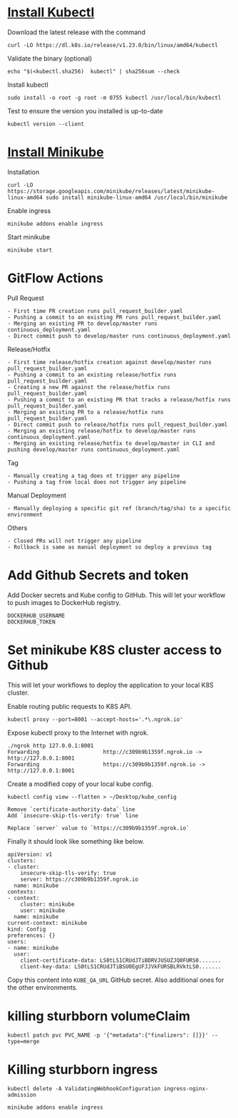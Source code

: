 # [Install Kubectl](https://kubernetes.io/docs/tasks/tools/install-kubectl-linux)
Download the latest release with the command

    curl -LO https://dl.k8s.io/release/v1.23.0/bin/linux/amd64/kubectl

Validate the binary (optional)

    echo "$(<kubectl.sha256)  kubectl" | sha256sum --check

Install kubectl

    sudo install -o root -g root -m 0755 kubectl /usr/local/bin/kubectl

Test to ensure the version you installed is up-to-date

    kubectl version --client


# [Install Minikube](https://minikube.sigs.k8s.io/docs/start)
Installation
    
    curl -LO https://storage.googleapis.com/minikube/releases/latest/minikube-linux-amd64 sudo install minikube-linux-amd64 /usr/local/bin/minikube

Enable ingress

    minikube addons enable ingress

Start minikube

    minikube start

# GitFlow Actions
Pull Request

    - First time PR creation runs pull_request_builder.yaml
    - Pushing a commit to an existing PR runs pull_request_builder.yaml
    - Merging an existing PR to develop/master runs continuous_deployment.yaml
    - Direct commit push to develop/master runs continuous_deployment.yaml

Release/Hotfix

    - First time release/hotfix creation against develop/master runs pull_request_builder.yaml
    - Pushing a commit to an existing release/hotfix runs pull_request_builder.yaml
    - Creating a new PR against the release/hotfix runs pull_request_builder.yaml
    - Pushing a commit to an existing PR that tracks a release/hotfix runs pull_request_builder.yaml
    - Merging an existing PR to a release/hotfix runs pull_request_builder.yaml
    - Direct commit push to release/hotfix runs pull_request_builder.yaml
    - Merging an existing release/hotfix to develop/master runs continuous_deployment.yaml
    - Merging an existing release/hotfix to develop/master in CLI and pushing develop/master runs continuous_deployment.yaml

Tag

    - Manually creating a tag does nt trigger any pipeline
    - Pushing a tag from local does not trigger any pipeline
    
Manual Deployment

    - Manually deploying a specific git ref (branch/tag/sha) to a specific environment

Others

    - Closed PRs will not trigger any pipeline
    - Rollback is same as manual deployment so deploy a previous tag

# Add Github Secrets and token

Add Docker secrets and Kube config to GitHub. This will let your workflow to push images to DockerHub registry.

    DOCKERHUB_USERNAME
    DOCKERHUB_TOKEN


# Set minikube K8S cluster access to Github
This will let your workflows to deploy the application to your local K8S cluster.

Enable routing public requests to K8S API.

    kubectl proxy --port=8001 --accept-hosts='.*\.ngrok.io'

Expose kubectl proxy to the Internet with ngrok.
     
    ./ngrok http 127.0.0.1:8001
    Forwarding                    http://c309b9b1359f.ngrok.io -> http://127.0.0.1:8001
    Forwarding                    https://c309b9b1359f.ngrok.io -> http://127.0.0.1:8001

Create a modified copy of your local kube config.
     
    kubectl config view --flatten > ~/Desktop/kube_config
    
    Remove `certificate-authority-data` line
    Add `insecure-skip-tls-verify: true` line

    Replace `server` value to `https://c309b9b1359f.ngrok.io`
     
Finally it should look like something like below.
    

    apiVersion: v1
    clusters:
    - cluster:
        insecure-skip-tls-verify: true
        server: https://c309b9b1359f.ngrok.io
      name: minikube
    contexts:
    - context:
        cluster: minikube
        user: minikube
      name: minikube
    current-context: minikube
    kind: Config
    preferences: {}
    users:
    - name: minikube
      user:
        client-certificate-data: LS0tLS1CRUdJTiBDRVJUSUZJQ0FURS0.......
        client-key-data: LS0tLS1CRUdJTiBSU0EgUFJJVkFURSBLRVktLS0.......

     
Copy this content into `KUBE_QA_URL` GitHub secret. Also additional ones for the other environments.


# killing sturbborn volumeClaim

    kubectl patch pvc PVC_NAME -p '{"metadata":{"finalizers": []}}' --type=merge

# Killing sturbborn ingress

    kubectl delete -A ValidatingWebhookConfiguration ingress-nginx-admission

    minikube addons enable ingress

